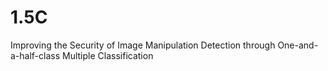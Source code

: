 # 1.5C
Improving the Security of Image Manipulation Detection through One-and-a-half-class Multiple Classification
